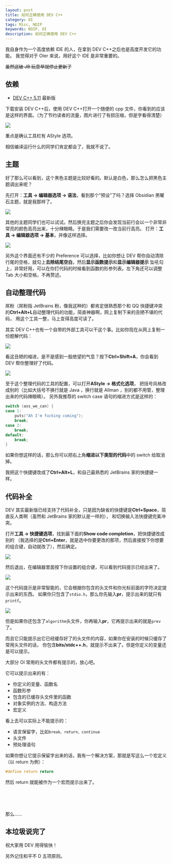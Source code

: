 ```yaml
---
layout: post  
title: 如何正确使用 DEV C++ 
category: OI
tags: Misc, NOIP
keywords: NOIP, OI
description: 如何正确使用 DEV C++
---
```



我自身作为一个高度依赖 IDE 的人，在拿到 DEV C++之后也是高度开发它的功能。
我觉得对于 OIer 来说，用好这个 IDE 是非常重要的。

~~虽然这破 JB 玩意早就停止更新了~~

## 依赖
+ [DEV C++ 5.11](https://sourceforge.net/projects/orwelldevcpp) 最新版

下载安装 DEV C++后，使用 DEV C++打开一个随便的 cpp 文件，你看到的应该是这样的界面。（为了节约读者的流量，图片进行了有损压缩，但是字看得清楚）

![](https://coding.net/u/ice1000/p/Images/git/raw/master/blog-img/old/dev/1.jpg)

重点是确认工具栏有 AStyle 选项。

相信编译运行什么的同学们肯定都会了，我就不说了。

## 主题
好了那么可以看到，这个黑色主题是比较好看的。默认是白色，那么怎么把黑色主题调出来呢？

先打开：**工具 -> 编辑器选项 -> 语法**，看到那个“预设”了吗？选择 Obsidian 黑曜石主题，就是我那样了。

![](https://coding.net/u/ice1000/p/Images/git/raw/master/blog-img/old/dev/2.jpg)

其他的主题同学们也可以试试。然后换完主题之后你会发现当前行会以一个非常非常亮的颜色高亮出来，十分辣眼睛。于是我们需要改一改当前行高亮。
打开：**工具 -> 编辑器选项 -> 基本**，并像这样选择。

![](https://coding.net/u/ice1000/p/Images/git/raw/master/blog-img/old/dev/3.jpg)

另外这个界面还有不少的 Preference 可以选择，比如你想让 DEV 帮你自动清除行尾的空格，就勾上**去除结尾空白**，然后**显示函数提示**和**显示编辑器提示**
坠吼勾上，非常好用，可以在你打代码的时候看到函数的形参列表。左下角还可以调整 Tab 大小和空格，不再赘述。

## 自动整理代码
屌粉（屌粉指 JetBrains 粉，像我这种的）都肯定很熟悉那个和 QQ 快捷键冲突的**Ctrl+Alt+L**自动整理代码的功能，简直神器啊，网上复制下来的丑陋不堪的代码，
用这个工具一整，马上变得高度可读了。

其实 DEV C++也有一个自带的外部工具可以干这个事。比如你现在从网上复制一份题解代码：

![](https://coding.net/u/ice1000/p/Images/git/raw/master/blog-img/old/dev/4.jpg)

看这丑陋的缩进，是不是感到一股绝望的气息？按下**Ctrl+Shift+A**，你会看到 DEV 帮你整理好了代码。

![](https://coding.net/u/ice1000/p/Images/git/raw/master/blog-img/old/dev/5.jpg)

至于这个整理代码的工具的配置，可以打开**AStyle -> 格式化选项**，
把括号风格改成别的（比如大括号不换行就是 Java ，换行就是 Allman ，别的都不用管，整理出来的代码辣眼睛）。
另外我推荐的 switch case 语句的缩进方式是这样的：

```c
switch (ass_we_can) {
case 1:
	puts("Ah I'm fucking coming");
	break;
case 2:
	break;
default:
	break;
}
```

如果你想这样的话，那么你可以把右上角**缩进以下类型的代码**中的 switch 给取消掉。

我把这个快捷键改成了**Ctrl+Alt+L**，和自己最熟悉的 JetBrains 家的快捷键一样。

## 代码补全

DEV 其实最新版已经支持了代码补全，只是因为缺省的快捷键是**Ctrl+Space**，简直反人类啊（虽然和 JetBrains 家的默认是一样的），
和切换输入法快捷键完美冲突。

打开**工具 -> 快捷键选项**，找到最下面的**Show code completion**，把快捷键改成别的
（我选择的是**Ctrl+Enter**，就是选中你要更改的那项，然后直接按下你想要的组合键，自动就改了），然后确定。

![](https://coding.net/u/ice1000/p/Images/git/raw/master/blog-img/old/dev/6.jpg)

然后退出，在编辑器里面按下你设置的组合键，可以看到代码提示已经出来了。

![](https://coding.net/u/ice1000/p/Images/git/raw/master/blog-img/old/dev/7.jpg)

这个代码提示是非常智能的，它会根据你包含的头文件和你光标前面的字符决定提示出来的东西。
如果你只包含了`stdio.h`，那么你先输入**pr**，提示出来的就只有`printf`。

![](https://coding.net/u/ice1000/p/Images/git/raw/master/blog-img/old/dev/8.jpg)

但是如果你还包含了`algorithm`头文件，你再输入**pr**，它再提示出来的就是`prev`了。

而且它只能提示出它已经缓存好了的头文件的内容，如果你在安装的时候只缓存了常用头文件的话，
你包含**bits/stdc++.h**，就提示不出来了。但是你定义的变量还是可以提示。

大部分 OI 常用的头文件都有提示的，放心吧。

它可以提示出来的有：

+ 你定义的变量、函数名
+ 函数形参
+ 包含的已缓存头文件里的函数
+ 对象实例的方法、构造方法
+ 宏定义

看上去可以实际上不能提示的：

+ 语言保留字，比如`break、return、continue`
+ 头文件
+ 预处理语句

如果你想让它提示保留字出来的话，我有一个解决方案，那就是写这么一个宏定义（以 return 为例）：

```c
#define return return
```

然后 return 就能被作为一个宏而提示出来了。

<br/><br/><br/>

那么……

## 本垃圾说完了

祝大家用 DEV 用得愉快！

另外记住和平不 D 五项原则。

